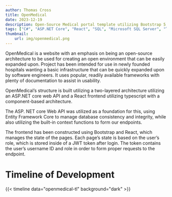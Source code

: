 ```yaml
---
author: Thomas Cross
title: OpenMedical
date: 2023-12-19
description: Open-Source Medical portal template utilizing Bootstrap 5, React, ASP.NET Core, and Microsoft SQL Server.
tags: ["C#", "ASP.NET Core", "React", "SQL", "Microsoft SQL Server", "Typescript", ]
thumbnail: 
    url: img/openmedical.png
---
```


OpenMedical is a website with an emphasis on being an open-source architecture to be used for creating an open environment that can be easily expanded upon. Project has been intended for use in newly founded hospitals wanting a basic infrastructure that can be quickly expanded upon by software engineers. It uses popular, readily available frameworks with plenty of documentation to assist in usability.

OpenMedical’s structure is built utilizing a two-layered architecture utilizing an ASP.NET core web API and a React frontend utilizing typescript with a component-based architecture.

The ASP. NET core Web API was utilized as a foundation for this, using Entity Framework Core to manage database consistency and integrity, while also utilizing the built-in context functions to form our endpoints.

The frontend has been constructed using Bootstrap and React, which manages the state of the pages. Each page’s state is based on the user’s role, which is stored inside of a JWT token after login. The token contains the user’s username ID and role in order to form proper requests to the endpoint.

# Timeline of Development

{{< timeline data="openmedical-tl" background="dark" >}}